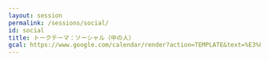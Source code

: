 ```yaml
---
layout: session
permalink: /sessions/social/
id: social
title: トークテーマ：ソーシャル（中の人）
gcal: https://www.google.com/calendar/render?action=TEMPLATE&text=%E3%83%88%E3%83%BC%E3%82%AF%E3%83%86%E3%83%BC%E3%83%9E%EF%BC%9A%E3%82%BD%E3%83%BC%E3%82%B7%E3%83%A3%E3%83%AB%EF%BC%88%E4%B8%AD%E3%81%AE%E4%BA%BA%EF%BC%89%20at%20DevRel/Japan%20CONFERENCE%202021&dates=20211113T154500/20211113T164500&location=https://devrel.dev/japan-2021/view/&trp=true&details=%E3%83%88%E3%83%A9%E3%83%83%E3%82%AFB%20/%2015:45%E3%80%9C16:45%0A%0A%F0%9F%8C%9F%20%E3%82%A4%E3%83%99%E3%83%B3%E3%83%88%E5%8F%82%E5%8A%A0%E7%94%A8URL%0Ahttps://devrel.dev/japan-2021/view/%0A%0A%F0%9F%8C%9F%20%E3%82%BB%E3%83%83%E3%82%B7%E3%83%A7%E3%83%B3%E8%A9%B3%E7%B4%B0%0Ahttps://devrel.dev/japan-2021/sessions/social/%0A%0A%F0%9F%8C%9F%20Ask%20the%20Speakers%0Ahttps://devreljp.ovice.in/%0A%0A%F0%9F%8C%9F%20%E3%83%8F%E3%83%83%E3%82%B7%E3%83%A5%E3%82%BF%E3%82%B0%0A%23DevReljpB%0A%0A%F0%9F%8C%9F%20%E8%B3%AA%E5%95%8F%E6%8A%95%E7%A8%BF%EF%BC%88Sli.do%EF%BC%89%0Ahttps://app.sli.do/event/9m3udkrj%0A%20%20%0A%F0%9F%8E%A4%20%E3%83%A2%E3%83%87%E3%83%AC%E3%83%BC%E3%82%BF%E3%83%BC%EF%BC%9A%E5%A3%BD%E3%81%8B%E3%81%8A%E3%82%8A@%E3%82%B7%E3%83%83%E3%82%AF%E3%82%B9%E3%83%BB%E3%82%A2%E3%83%91%E3%83%BC%E3%83%88%E6%A0%AA%E5%BC%8F%E4%BC%9A%E7%A4%BE%0A%F0%9F%97%A3%20%E3%83%91%E3%83%8D%E3%83%AA%E3%82%B9%E3%83%88%EF%BC%9A%0A-%20%E4%B8%89%E8%B0%B7%20%E5%85%AC%E7%BE%8E@%E3%81%95%E3%81%8F%E3%82%89%E3%82%A4%E3%83%B3%E3%82%BF%E3%83%BC%E3%83%8D%E3%83%83%E3%83%88%E6%A0%AA%E5%BC%8F%E4%BC%9A%E7%A4%BE%20/%20%E4%B8%80%E8%88%AC%E7%A4%BE%E5%9B%A3%E6%B3%95%E4%BA%BALOCAL%0A-%20%E8%A5%BF%E6%9D%91%E5%B7%9E%E5%B9%B3@%E3%83%87%E3%82%B8%E3%82%BF%E3%83%AB%E3%82%AD%E3%83%A5%E3%83%BC%E3%83%96%0A-%20%E6%A6%8E%E6%9C%AC%20%E8%88%AA%E4%BB%8B%20%E2%80%9D%E3%82%B8%E3%83%A7%E3%83%B3%E2%80%9D@JAWS-UG(Japan%20AWS%20User%20Group)%0A&trp=undefined&trp=true&sprop=
---
```


